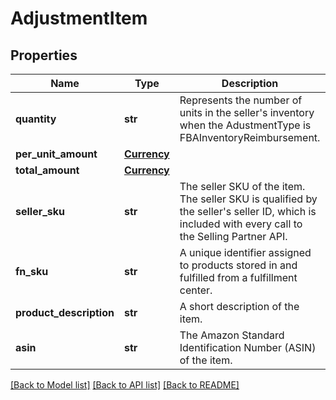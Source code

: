 # AdjustmentItem

## Properties
Name | Type | Description | Notes
------------ | ------------- | ------------- | -------------
**quantity** | **str** | Represents the number of units in the seller&#x27;s inventory when the AdustmentType is FBAInventoryReimbursement. | [optional] 
**per_unit_amount** | [**Currency**](Currency.md) |  | [optional] 
**total_amount** | [**Currency**](Currency.md) |  | [optional] 
**seller_sku** | **str** | The seller SKU of the item. The seller SKU is qualified by the seller&#x27;s seller ID, which is included with every call to the Selling Partner API. | [optional] 
**fn_sku** | **str** | A unique identifier assigned to products stored in and fulfilled from a fulfillment center. | [optional] 
**product_description** | **str** | A short description of the item. | [optional] 
**asin** | **str** | The Amazon Standard Identification Number (ASIN) of the item. | [optional] 

[[Back to Model list]](../README.md#documentation-for-models) [[Back to API list]](../README.md#documentation-for-api-endpoints) [[Back to README]](../README.md)

